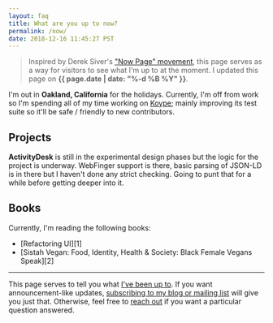 ```yaml
---
layout: faq
title: What are you up to now?
permalink: /now/
date: 2018-12-16 11:45:27 PST
---
```


> Inspired by Derek Siver's ["Now Page" movement][nowff], this page serves as a
> way for visitors to see what I'm up to at the moment. I updated this page
> on **{{ page.date | date: "%-d %B %Y" }}**.

I'm out in **Oakland, California** for the holidays. Currently, I'm off from
work so I'm spending all of my time working on [Koype][]; mainly improving its
test suite so it'll be safe / friendly to new contributors.

## Projects

**ActivityDesk** is still in the experimental design phases but the logic for
the project is underway. WebFinger support is there, basic parsing of JSON-LD is
in there but I haven't done any strict checking. Going to punt that for
a while before getting deeper into it.

## Books

Currently, I'm reading the following books:

  * [Refactoring UI][1]
  * [Sistah Vegan: Food, Identity, Health & Society: Black Female Vegans Speak][2]

---

This page serves to tell you what [I've been up to][nowff]. If you want
announcement-like updates, [subscribing to my blog or mailing list][sub] will
give you just that. Otherwise, feel free to [reach out][contact] if you want
a particular question answered.

[nowff]: https://sivers.org/nowff/
[sub]: /subscribe/
[contact]: /contact/
[koype]: https://git.jacky.wtf/indieweb/koype/
[activitydesk]: https://git.jacky.wtf/fediverse/activitydesk
[book:1]: https://www.goodreads.com/book/show/43190966-refactoring-ui?
[book:2]: https://www.goodreads.com/book/show/6594123-sistah-vegan
